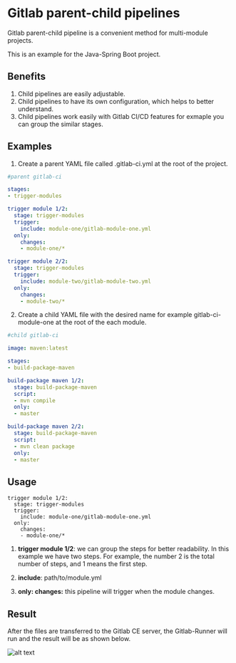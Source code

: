 # Gitlab parent-child pipelines

Gitlab parent-child pipeline is a convenient method for multi-module projects.

This is an example for the Java-Spring Boot project.

## Benefits

1. Child pipelines are easily adjustable.
2. Child pipelines to have its own configuration, which helps to better understand.
3. Child pipelines work easily with Gitlab CI/CD features for exmaple you can group the similar stages.

## Examples

1. Create a parent YAML file called .gitlab-ci.yml at the root of the project.


```yml
#parent gitlab-ci

stages:
- trigger-modules

trigger module 1/2:
  stage: trigger-modules
  trigger:
    include: module-one/gitlab-module-one.yml
  only:
    changes:
    - module-one/*

trigger module 2/2:
  stage: trigger-modules
  trigger:
    include: module-two/gitlab-module-two.yml
  only:
    changes:
    - module-two/*
```

2. Create a child YAML file with the desired name for example gitlab-ci-module-one at the root of the each module.

```yml
#child gitlab-ci

image: maven:latest

stages:
- build-package-maven

build-package maven 1/2:
  stage: build-package-maven
  script:
  - mvn compile
  only:
  - master

build-package maven 2/2:
  stage: build-package-maven
  script:
  - mvn clean package
  only:
  - master
```

## Usage

```parent pipeline
trigger module 1/2:
  stage: trigger-modules
  trigger:
    include: module-one/gitlab-module-one.yml
  only:
    changes:
    - module-one/*
````
1. **trigger module 1/2**: we can group the steps for better readability. In this example we have two steps. For example, the number 2 is the total number of steps, and 1 means the first step.

2. **include**: path/to/module.yml
3. **only: changes:** this pipeline will trigger when the module changes.

## Result

After the files are transferred to the Gitlab CE server, the Gitlab-Runner will run and the result will be as shown below.

![alt text](https://i.ibb.co/VS7Yr1z/Screen-Shot-2020-08-23-at-10-58-46-PM.png)